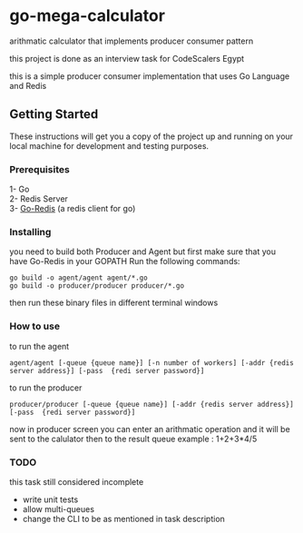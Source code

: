 # go-mega-calculator
arithmatic calculator that implements producer consumer pattern

this project is done as an interview task for CodeScalers Egypt

this is a simple producer consumer implementation that uses Go Language and Redis

## Getting Started

These instructions will get you a copy of the project up and running on your local machine for development and testing purposes.

### Prerequisites

1- Go </br>
2- Redis Server </br>
3- [Go-Redis](https://github.com/go-redis/redis) (a redis client for go) </br>

### Installing
you need to build both Producer and Agent but first make sure that you have Go-Redis in your GOPATH
Run the following commands:

```shell
go build -o agent/agent agent/*.go
go build -o producer/producer producer/*.go
```
then run these binary files in different terminal windows

### How to use

to run the agent 
```shell
agent/agent [-queue {queue name}] [-n number of workers] [-addr {redis server address}] [-pass  {redi server password}]
```
to run the producer 
```shell
producer/producer [-queue {queue name}] [-addr {redis server address}] [-pass  {redi server password}]
```
now in producer screen you can enter an arithmatic operation and it will be sent to the calulator then to the result queue
example : 1+2+3*4/5



### TODO
this task still considered incomplete
* write unit tests
* allow multi-queues 
* change the CLI to be as mentioned in task description

